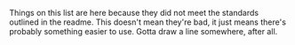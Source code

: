 Things on this list are here because they did not meet the standards outlined in the readme.  This doesn't
mean they're bad, it just means there's probably something easier to use.  Gotta draw a line somewhere, after
all.
